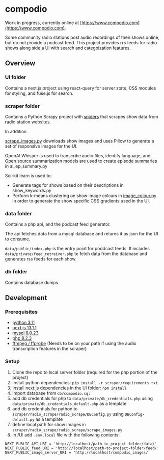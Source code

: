 # compodio

Work in progress, currently online at [https://www.compodio.com](https://www.compodio.com).

Some community radio stations post audio recordings of their shows online, but do not provide a podcast feed. This project provides rrs feeds for radio shows along side a UI with search and categoization features.

## Overview

### UI folder

Contains a next.js project using react-query for server state, CSS modules for styling, and fuse.js for search.

### scraper folder

Contains a Python Scrapy project with [spiders](scraper/radio_scrape/radio_scrape/spiders) that scrapes show data from radio station websites.

In addition:

[scrape_images.py](scraper/radio_scrape/radio_scrape/image_colour.py) downloads show images and uses Pillow to generate a set of responsive images for the UI.

OpenAI Whisper is used to transcribe audio files, identify language, and Open source summarization models are used to create episode summaries in ai_ep_summary.py

Sci-kit learn is used to:

- Generate tags for shows based on their descriptions in show_keywords.py
- Perform k-means clustering on show image colours in [image_colour.py](scraper/radio_scrape/radio_scrape/image_colour.py) in order to generate the show specific CSS gradients used in the UI.

### data folder

Contains a php api, and the podcast feed generator.

The api fetches data from a mysql database and returns it as json for the UI to consume.

`data/public/index.php` is the entry point for poddcast feeds. It includes `data/private/feed_retreiver.php` to fetch data from the database and generates rss feeds for each show.

### db folder

Contains database dumps

## Development

### Prerequisites

- [python 3.11](https://www.python.org/downloads/)
- [next.js 13.1.1](https://nextjs.org/docs/getting-started)
- [mysql 8.0.23](https://dev.mysql.com/downloads/mysql/)
- [php 8.2.3](https://www.php.net/downloads.php)
- [ffmpeg / ffprobe](https://ffmpeg.org/download.html) (Needs to be on your path if using the audio transcription features in the scraper)

### Setup

1. Clone the repo to local server folder (required for the php portion of the project)
2. Install python dependencies: `pip install -r scraper/requirements.txt`
3. Install next.js dependencies in the UI folder: `npm install`
4. import database from `db/compodio.sql`
5. add db credentials for php to `data/private/db_credentials.php` using `data/private/db_credentials_default.php` as a template
6. add db credentials for python to `scraper/radio_scrape/radio_scrape/DBConfig.py` using `DBConfig-default.py` as a template
7. define local path for show images in `scraper/radio_scrape/radio_scrape/scrape_images.py`
8. In /UI add `.env.local` file with the following contents:

```
NEXT_PUBLIC_API_URI = 'http://localhost/path-to-project-folder/data/'
NEXT_PUBLIC_feed_URI = 'http://localhost/path-to-project-folder/feed/'
NEXT_PUBLIC_image_server_URI = 'http://localhost/compodio_images/'
```
